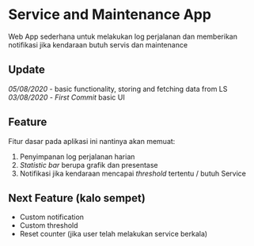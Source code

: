 # Service and Maintenance App
Web App sederhana untuk melakukan log perjalanan dan memberikan notifikasi jika kendaraan butuh servis dan maintenance

## Update
*05/08/2020* - basic functionality, storing and fetching data from LS
*03/08/2020* - *First Commit* basic UI

## Feature
Fitur dasar pada aplikasi ini nantinya akan memuat:
1. Penyimpanan log perjalanan harian
2. *Statistic bar* berupa grafik dan presentase
3. Notifikasi jika kendaraan mencapai *threshold* tertentu / butuh Service

## Next Feature (kalo sempet)
- Custom notification
- Custom threshold
- Reset counter (jika user telah melakukan service berkala)